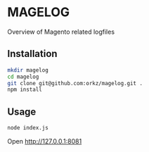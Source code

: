 MAGELOG
=======

Overview of Magento related logfiles


## Installation

```bash
mkdir magelog
cd magelog
git clone git@github.com:orkz/magelog.git .
npm install
```

## Usage
```bash
node index.js
```

Open http://127.0.0.1:8081
